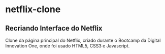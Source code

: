 # netflix-clone

## Recriando Interface do Netflix

Clone da página principal do Netflix, criado durante o Bootcamp da Digital Innovation One, onde foi usado HTML5, CSS3 e Javascript.
